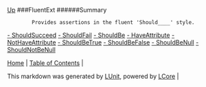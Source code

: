 [Up](../LUnit.md)
###FluentExt
######Summary

            Provides assertions in the fluent 'Should____' style.
            
[ - ShouldSucceed](FluentExt_ShouldSucceed.md)
[ - ShouldFail](FluentExt_ShouldFail.md)
[ - ShouldBe](FluentExt_ShouldBe.md)
[ - HaveAttribute](FluentExt_HaveAttribute.md)
[ - NotHaveAttribute](FluentExt_NotHaveAttribute.md)
[ - ShouldBeTrue](FluentExt_ShouldBeTrue.md)
[ - ShouldBeFalse](FluentExt_ShouldBeFalse.md)
[ - ShouldBeNull](FluentExt_ShouldBeNull.md)
[ - ShouldNotBeNull](FluentExt_ShouldNotBeNull.md)

[Home](../../README.md) | [Table of Contents](../../TableOfContents.md) | 


This markdown was generated by [LUnit](https://github.com/CodeSingularity/LUnit), powered by [LCore](https://github.com/CodeSingularity/LCore) | 

